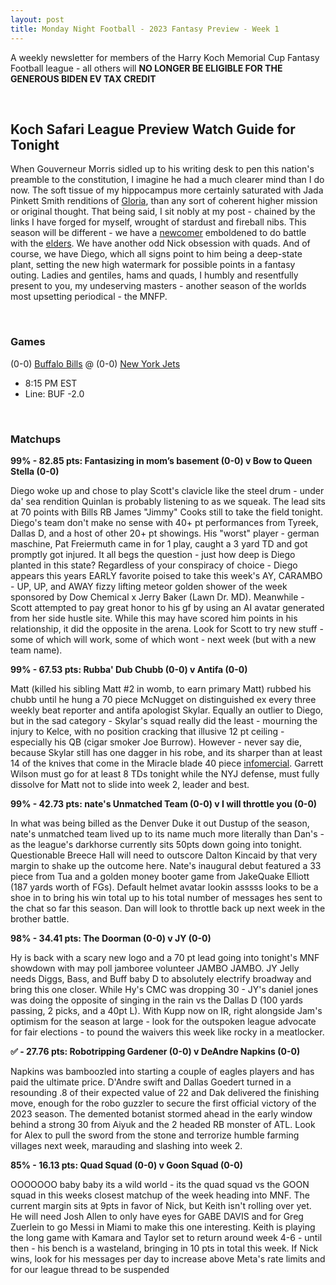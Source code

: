 ```yaml
---
layout: post
title: Monday Night Football - 2023 Fantasy Preview - Week 1
---
```


A weekly newsletter for members of the Harry Koch Memorial Cup Fantasy Football league - all others will **NO LONGER BE ELIGIBLE FOR THE GENEROUS BIDEN EV TAX CREDIT**

<br/>

## Koch Safari League Preview Watch Guide for Tonight

When Gouverneur Morris sidled up to his writing desk to pen this nation's preamble to the constitution, I imagine he had a much clearer mind than I do now. The soft tissue of my hippocampus more certainly saturated with Jada Pinkett Smith renditions of [Gloria](https://i.ytimg.com/vi/FAQ7fmSl6xQ/maxresdefault.jpg), than any sort of coherent higher mission or original thought. That being said, I sit nobly at my post - chained by the links I have forged for myself, wrought of stardust and fireball nibs. This season will be different - we have a [newcomer](https://scontent.fdet1-1.fna.fbcdn.net/v/t1.18169-9/293654_185957971474491_4083113_n.jpg?_nc_cat=100&ccb=1-7&_nc_sid=de6eea&_nc_ohc=8lV5DhHcPAgAX90eHY3&_nc_ht=scontent.fdet1-1.fna&oh=00_AfB2JSc8g_6EGu-n9H19EQQYq5JNSQIwPzoIJN_L_uwdhg&oe=65268448) emboldened to do battle with the [elders](https://static.wikia.nocookie.net/disney/images/f/f8/Mulan-disneyscreencaps.com-2444.jpg/revision/latest?cb=20110630213520). We have another odd Nick obsession with quads. And of course, we have Diego, which all signs point to him being a deep-state plant, setting the new high watermark for possible points in a fantasy outing. Ladies and gentiles, hams and quads, I humbly and resentfully present to you, my undeserving masters - another season of the worlds most upsetting periodical - the MNFP.     

<br/>

### Games
(0-0) [Buffalo Bills](https://centerofthewest.org/wp-content/uploads/2016/08/P.69.55.jpg) @ (0-0) [New York Jets](https://newscdn2.weigelbroadcasting.com/Mmr3o-1635519411-210504-blog-packers%20cardinals%20face.jpg)
* 8:15 PM EST
* Line: BUF -2.0

<br/>

### Matchups
	
**99% - 82.85 pts: Fantasizing in mom’s basement (0-0) v Bow to Queen Stella (0-0)**

Diego woke up and chose to play Scott's clavicle like the steel drum - under da' sea rendition Quinlan is probably listening to as we squeak. The lead sits at 70 points with Bills RB James "Jimmy" Cooks still to take the field tonight. Diego's team don't make no sense with 40+ pt performances from Tyreek, Dallas D, and a host of other 20+ pt showings. His "worst" player - german maschine, Pat Freiermuth came in for 1 play, caught a 3 yard TD and got promptly got injured. It all begs the question - just how deep is Diego planted in this state? Regardless of your conspiracy of choice - Diego appears this years EARLY favorite poised to take this week's AY, CARAMBO - UP, UP, and AWAY fizzy lifting meteor golden shower of the week sponsored by Dow Chemical x Jerry Baker (Lawn Dr. MD).  Meanwhile - Scott attempted to pay great honor to his gf by using an AI avatar generated from her side hustle site. While this may have scored him points in his relationship, it did the opposite in the arena. Look for Scott to try new stuff - some of which will work, some of which wont - next week (but with a new team name).  

**99% - 67.53 pts: Rubba' Dub Chubb (0-0) v Antifa (0-0)**

Matt (killed his sibling Matt #2 in womb, to earn primary Matt) rubbed his chubb until he hung a 70 piece McNugget on distinguished ex every three weekly beat reporter and antifa apologist Skylar. Equally an outlier to Diego, but in the sad category - Skylar's squad really did the least - mourning the injury to Kelce, with no position cracking that illusive 12 pt ceiling - especially his QB (cigar smoker Joe Burrow). However - never say die, because Skylar still has one dagger in his robe, and its sharper than at least 14 of the knives that come in the Miracle blade 40 piece [infomercial](https://www.youtube.com/watch?v=T2N4U7B1Jog). Garrett Wilson must go for at least 8 TDs tonight while the NYJ defense, must fully dissolve for Matt not to slide into week 2, leader and best.  

**99% - 42.73 pts: nate's Unmatched Team (0-0) v I will throttle you (0-0)**

In what was being billed as the Denver Duke it out Dustup of the season, nate's unmatched team lived up to its name much more literally than Dan's - as the league's darkhorse currently sits 50pts down going into tonight. Questionable Breece Hall will need to outscore Dalton Kincaid by that very margin to shake up the outcome here. Nate's inaugural debut featured a 33 piece from Tua and a golden money booter game from JakeQuake Elliott (187 yards worth of FGs). Default helmet avatar lookin asssss looks to be a shoe in to bring his win total up to his total number of messages hes sent to the chat so far this season. Dan will look to throttle back up next week in the brother battle. 

**98% - 34.41 pts: The Doorman (0-0) v JY (0-0)**

Hy is back with a scary new logo and a 70 pt lead going into tonight's MNF showdown with may poll jamboree volunteer JAMBO JAMBO. JY Jelly needs Diggs, Bass, and Buff baby D to absolutely electrify broadway and bring this one closer. While Hy's CMC was dropping 30 - JY's daniel jones was doing the opposite of singing in the rain vs the Dallas D (100 yards passing, 2 picks, and a 40pt L). With Kupp now on IR, right alongside Jam's optimism for the season at large - look for the outspoken league advocate for fair elections - to pound the waivers this week like rocky in a meatlocker. 

**✅ - 27.76 pts: Robotripping Gardener (0-0) v DeAndre Napkins (0-0)**

Napkins was bamboozled into starting a couple of eagles players and has paid the ultimate price. D'Andre swift and Dallas Goedert turned in a resounding .8 of their expected value of 22 and Dak delivered the finishing move, enough for the robo guzzler to secure the first official victory of the 2023 season. The demented botanist stormed ahead in the early window behind a strong 30 from Aiyuk and the 2 headed RB monster of ATL. Look for Alex to pull the sword from the stone and terrorize humble farming villages next week, marauding and slashing into week 2.

**85% - 16.13 pts: Quad Squad (0-0) v Goon Squad (0-0)**

OOOOOOO baby baby its a wild world - its the quad squad vs the GOON squad in this weeks closest matchup of the week heading into MNF. The current margin sits at 9pts in favor of Nick, but Keith isn't rolling over yet. He will need Josh Allen to only have eyes for GABE DAVIS and for Greg Zuerlein to go Messi in Miami to make this one interesting. Keith is playing the long game with Kamara and Taylor set to return around week 4-6 - until then - his bench is a wasteland, bringing in 10 pts in total this week. If Nick wins, look for his messages per day to increase above Meta's rate limits and for our league thread to be suspended 

<br/>
